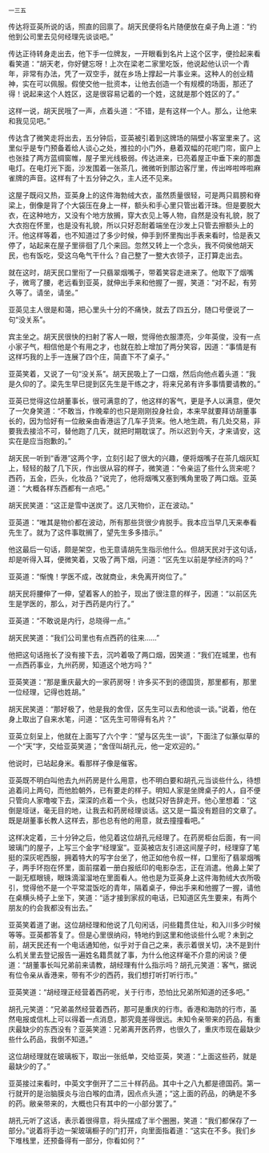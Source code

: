     一三五 

   传达将亚英所说的话，照直的回禀了。胡天民便将名片随便放在桌子角上道：“约他到公司里去见何经理先谈谈吧。”

   传达正待转身走出去，他下手一位牌友，一开眼看到名片上这个区字，便捡起来看看笑道：“胡天老，你好健忘呀！上次在梁老二家里吃饭，他说起他认识一个青年，非常有办法，凭了一双空手，就在乡场上撑起一片事业来。这种人的创业精神，实在可以佩服。假使交他一批资本，让他去创造一个有规模的场面，那还了得！说起来这个人姓区，这是很容易记着的一个姓，这就是那个姓区的了。”

   这样一说，胡天民哦了一声，点着头道：“不错，是有这样一个人。那么，让他来和我见见吧。”

   传达含了微笑走将出去，五分钟后，亚英被引着到这牌场的隔壁小客室里来了。这里似乎是专门预备着给人谈心之处，推拉的小门外，悬着双幅的花呢门帘，窗户上也张挂了两方蓝绸窗帷，屋子里光线极弱。传达进来，已亮着屋正中垂下来的那盏电灯。在电灯光下面，沙发围着一张茶几，微微听到那边客厅里，传出哗啦哗啦麻雀牌的声音。这样有了十五分钟之久，主人还不见来。

   这屋子既闷又热，亚英身上的这件海勃绒大衣，虽然质量很轻，可是两只肩膀和脊梁上，倒像是背了个大袋压在身上一样，额头和手心里只管出着汗珠。但是要脱大衣，在这种地方，又没有个地方放搁，穿大衣见上等人物，自然是没有礼貌，脱了大衣抱在怀里，也是没有礼貌，所以只好忍耐着端坐在沙发上只管去擦额头上的汗。他这样等着，也不知道过了多少时候，伸手到怀里掏出手表来看时，恰是表又停了，站起来在屋子里徘徊了几个来回。忽然又转上一个念头，我不伺侯他胡天民，也有饭吃，受这乌龟气干什么？自己整了一整大衣领子，正打算走出去。

   就在这时，胡天民口里衔了一只翡翠烟嘴子，带着笑容走进来了。他取下了烟嘴子，微弯了腰，老远看到亚英，就伸出手来和他握了一握，笑道：“对不起，有劳久等了。请坐，请坐。”

   亚英见主人很是和蔼，把心里头十分的不痛快，就去了四五分，随口号便说了一句“没关系”。

   宾主坐之。胡天民很快的扫射了客人一眼，觉得他衣服漂亮，少年英俊，没有一点小家子气，相信他是个有用之才，也就在脸上增加了两分笑容，因道：“事情是有这样巧我的上手一连展了四个庄，简直下不了桌子。”

   亚英笑着，又说了一句“没关系”。胡天民吸上了一口烟，然后向他点着头道：“我是久仰的了。梁先生早巳提到区先生是干练之才，将来兄弟有许多事情要请教的。”

   亚英已觉得这位胡董事长，很可满意的了，他这样的客气，更是予人以满意，便欠了一欠身笑道：“不敢当，作晚辈的也只是刚刚投身社会，本来早就要拜访胡董事长的，因为恰好有一位敝亲由香港运了几车子货来。他人地生疏，有几处交易，非要我去接洽不可，替他跑了几天，就把时期耽误了。所以迟到今天，才来请安，这实在是应当抱歉的。”

   胡天民一听到“香港”这两个字，立刻引起了很大的兴趣，便将烟嘴子在茶几烟灰缸上，轻轻的敲了几下灰，作出很从容的样子，微笑道：“令亲运了些什么货来呢？西药，五金，匹头，化妆品？”说完了，他将烟嘴又塞到嘴角里吸了两口烟。亚英道：“大概各样东西都有一点吧。”

   胡天民笑道：“这正是雪中送炭了。这几天物价，正在波动。”

   亚英道：“唯其是物价都在波动，所有那些货很少肯脱手。我本应当早几天来奉看先生了。就为了这件事耽搁了，望先生多多措示。”

   他这最后一句话，颇是架空，也无意请胡先生指示他什么。但胡天民对于这句话，却是听得入耳，便微笑着，又吸了两下烟，问道：“区先生以前是学经济的吗？”

   亚英道：“惭愧！学医不成，改就商业，未免离开岗位了。”

   胡天民将腰伸了一伸，望着客人的脸子，现出了很注意的样子，因道：“以前区先生是学医的，那么，对于西药是内行了。”

   亚英道：“不敢说是内行，总晓得一点。”

   胡天民笑道：“我们公司里也有点西药的往来……”

   他把这句话拖长了没有接下去，沉吟着吸了两口烟，因笑道：“我们在城里，也有一点西药事业，九州药房，知道这个地方吗？”

   亚英笑道：“那是重庆最大的一家药房呀！许多买不到的德国货，那里都有，那里一位经理，记得也姓胡。”

   胡天民笑道：“那好极了，他是我的舍侄，区先生可以去和他谈一谈。”说着，他在身上取出了自来水笔，问道：“区先生可带得有名片？”

   亚英立刻呈上，他就在上面写了六个字：“望与区先生一谈”，下面注了似篆似草的一个“天”字，交给亚英笑道；“舍侄叫胡孔元，他一定欢迎的。”

   他说时，已站起身米。看那样子像是催客。

   亚英既不明白叫他去九州药房是什么用意，也不明白要和胡孔元当谈些什么，待想追着问上两句，而他脸朝外，已有要走的样子。明知人家是坐牌桌子的人，自不便只管向人家噜唆下去，深深的点着一个头，也就只好告辞走开。他心里想着：“这倒是垭谜，毫无目的地，让我去和药房经理谈话。这又是一篇没有题目的文章了。既是胡董事长教人这样去，那也总有他的用意，就去撞撞看吧。”

   这样决定着，三十分钟之后，他见着这位胡孔元经理了。在药房柜台后面，有一间玻璃门的屋子，上写三个金字“经理室”。亚英被店友引进这间屋子时，经理穿了笔挺的深灰呢西服，拥着特大的写字台坐了，他正如他令叔一样，口里衔了翡翠烟嘴子，两手环抱在怀里，面前摆着一册白报纸印的电影杂志，正在消遣。他鼻上架了一副无框眼镜，眼珠滴溜溜地在里面看人。他也是为亚英身上这件海勃绒大衣所吸引，觉得他不是一个平常混饭吃的青年，隔着桌子，伸出手来和他握了一握，请他在桌横头椅子上坐下，笑道：“适才接到家叔的电话，已知道区先生要来，有两个朋友的约会我都没有出去。”

   亚英笑着道了谢。这位胡经理和他说了几句闲话，问些籍贯住址，和入川多少时候等等。亚英都答复了。但是心里很纳闷，特地约到这里和他谈些什么呢？未到之前，胡天民还有一个电话通知他，似乎对于自己之来，表示着很关切，决不是到什么机关里去登记报告一遍姓名籍贯就了事，为什么他这样毫不介意的闲谈？便道：“胡董事长叫兄弟前来请教，胡经理有什么指示吗？胡孔元笑道：客气，据说有位令亲从香港来，带有不少的西药，我们想打听打听行市。”

   亚英笑道：“胡经理正经营着西药呢，关于行市，恐怕比兄弟所知道的还多吧。”

   胡孔元笑道：“兄弟虽然经营着西药，那可是重庆的行市。香港和海防的行市，虽然电报或信札上可以得着一点消息，那究竟差得很远。未知令亲带来的药品，有重庆最缺少的东西没有？亚英笑道：兄弟离开医药界，也很久了，重庆市现在最缺少些什么药品，我倒不知道。”

   这位胡经理就在玻璃板下，取出一张纸单，交给亚英，笑道：“上面这些药，就是最缺少的了。”

   亚英接过来看时，中英文字倒开了二三十样药品。其中十之八九都是德国药。第一行就开的是治脑膜炎与治白喉的血清，因点点头道；“这上面的药品，的确是不多的药。敝亲带来的，大概也只有其中的一小部分罢了。”

   胡孔元听了这话，表示着很得意，将头摆成了半个圈圈，笑道：“我们都保存了一部分。”说着将手边一架玻璃橱子的门打开，向里面指着道：“这实在不多。我们乡下堆栈里，还预备得有一部分，你看如何？”

